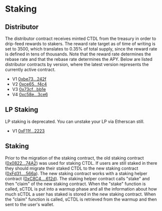 # Staking

## Distributor

The distributor contract receives minted CTDL from the treasury in order to drip-feed rewards to stakers. The reward rate target as of time of writing is set to 3500, which translates to 0.35% of total supply, since the reward rate is defined in tens of thousands. Note that the reward rate determines the rebase rate and that the rebase rate determines the APY. Below are listed distributor contracts by version, where the latest version represents the currently active contract.

* V1 [0xbe73...242f](https://etherscan.io/address/0xbe731507810C8747C3E01E62c676b1cA6F93242f)
* V2 [0xce65...f4c4](https://etherscan.io/address/0xce6568338708400d03f430d29f2eb40a33a3f4c4)
* V3 [0x73cf...bb1e](https://etherscan.io/address/0x73cfe6b116d161a2f9c165f7fc5270fb7dd2bb1e)
* V4 [0xc58e...3ce6](https://etherscan.io/address/0xc58e923bf8a00e4361fe3f4275226a543d7d3ce6)

## LP Staking

LP staking is deprecated. You can unstake your LP via Etherscan still.

* V1 [0xF11f...2223](https://etherscan.io/address/0xF11f0F078BfaF05a28Eac345Bb84fcb2a3722223)

## Staking

Prior to the migration of the staking contract, the old staking contract \([0x0822...74A2](https://etherscan.io/address/0x0822F3C03dcc24d200AFF33493Dc08d0e1f274A2)\) was used for staking CTDL. If users are still staked in there they should migrate their staked CTDL to the new staking contract \([0xFd31....566a](https://etherscan.io/address/0xFd31c7d00Ca47653c6Ce64Af53c1571f9C36566a)\). The new staking contract works with a staking helper contract \([0xC8C4....612d](https://etherscan.io/address/0xC8C436271f9A6F10a5B80c8b8eD7D0E8f37a612d)\). The staking helper contract calls "stake" and then "claim" of the new staking contract. When the "stake" function is called, sCTDL is put into a warmup phase and all the information about how much sCTDL a user has staked is stored in the new staking contract. When the "claim" function is called, sCTDL is retrieved from the warmup and then sent to the user's wallet.


